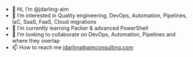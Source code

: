 - 👋 Hi, I’m @jdarling-aim
- 👀 I’m interested in Quality engineering, DevOps, Automation, Pipelines, IaC, SaaS, FaaS, Cloud migrations
- 🌱 I’m currently learning Packer & advanced PowerShell
- 💞️ I’m looking to collaborate on DevOps, Automation, Pipelines and where they overlap
- 📫 How to reach me jdarling@aimconsulting.com
